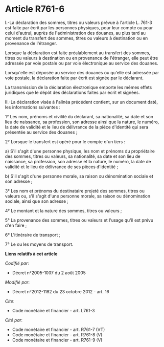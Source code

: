 # Article R761-6

I.-La déclaration des sommes, titres ou valeurs prévue à l'article L. 761-3 est faite par écrit par les personnes physiques,
pour leur compte ou pour celui d'autrui, auprès de l'administration des douanes, au plus tard au moment du transfert des
sommes, titres ou valeurs à destination ou en provenance de l'étranger. 

Lorsque la déclaration est faite préalablement au transfert des sommes, titres ou valeurs à destination ou en provenance de
l'étranger, elle peut être adressée par voie postale ou par voie électronique au service des douanes. 

Lorsqu'elle est déposée au service des douanes ou qu'elle est adressée par voie postale, la déclaration faite par écrit est
signée par le déclarant. 

La transmission de la déclaration électronique emporte les mêmes effets juridiques que le dépôt des déclarations faites par
écrit et signées. 

II.-La déclaration visée à l'alinéa précédent contient, sur un document daté, les informations suivantes : 

1° Les nom, prénoms et civilité du déclarant, sa nationalité, sa date et son lieu de naissance, sa profession, son adresse
ainsi que la nature, le numéro, la date de validité et le lieu de délivrance de la pièce d'identité qui sera présentée au
service des douanes ; 

2° Lorsque le transfert est opéré pour le compte d'un tiers : 

a) S'il s'agit d'une personne physique, les nom et prénoms du propriétaire des sommes, titres ou valeurs, sa nationalité, sa
date et son lieu de naissance, sa profession, son adresse et la nature, le numéro, la date de validité et le lieu de
délivrance de ses pièces d'identité ; 

b) S'il s'agit d'une personne morale, sa raison ou dénomination sociale et son adresse ; 

3° Les nom et prénoms du destinataire projeté des sommes, titres ou valeurs ou, s'il s'agit d'une personne morale, sa raison
ou dénomination sociale, ainsi que son adresse ; 

4° Le montant et la nature des sommes, titres ou valeurs ; 

5° La provenance des sommes, titres ou valeurs et l'usage qu'il est prévu d'en faire ; 

6° L'itinéraire de transport ; 

7° Le ou les moyens de transport.

**Liens relatifs à cet article**

_Codifié par_:

  - Décret n°2005-1007 du 2 août 2005

_Modifié par_:

  - Décret n°2012-1182 du 23 octobre 2012 - art. 16

_Cite_:

  - Code monétaire et financier - art. L761-3

_Cité par_:

  - Code monétaire et financier - art. R761-7 (VT)
  - Code monétaire et financier - art. R761-8 (V)
  - Code monétaire et financier - art. R761-9 (V)
